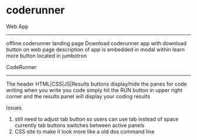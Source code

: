 # coderunner

Web App
_______________________________________________________________________________________
offline coderunner landing page
Download coderunner app with download button on web page 
description of app is embedded in modal within learn more button located in jumbotron

CodeRunner
_______________________________________________________________________________________
The header HTML|CSS|JS|Results buttons display/hide the panes for code writing
when you write you code simply hit the RUN button in upper right corner and the results panel will display your coding results


Issues
1. still need to adjust tab button so users can use tab instead of space currently tab buttons switches between active panels
2. CSS site to make it look more like a old dos command line 
